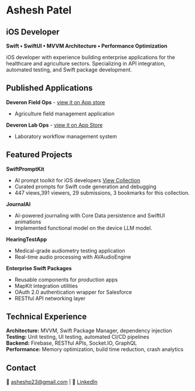 # Ashesh Patel
## iOS Developer

**Swift • SwiftUI • MVVM Architecture • Performance Optimization**

iOS developer with experience building enterprise applications for the healthcare and agriculture sectors. Specializing in API integration, automated testing, and Swift package development.

## Published Applications
**Deveron Field Ops** - [view it on App store](https://apps.apple.com/us/app/deveron-field-ops/id1589186774)
- Agriculture field management application
  
**Deveron Lab Ops** - [view it on App Store](https://apps.apple.com/us/app/deveron-lab-ops/id1600213314)
- Laboratory workflow management system
  
## Featured Projects

**SwiftPromptKit** 
- AI prompt toolkit for iOS developers [View Collection](https://gudprompt.com/c/swiftassist-ios-developer-s-ai-12009140)
- Curated prompts for Swift code generation and debugging
- 447 views,391 viewers, 29 submissions, 3 bookmarks for this collection.

**JournalAI** 
- AI-powered journaling with Core Data persistence and SwiftUI animations
- Implemented functional model on the device LLM model.

**HearingTestApp** 
- Medical-grade audiometry testing application
- Real-time audio processing with AVAudioEngine  

**Enterprise Swift Packages** 
- Reusable components for production apps
- MapKit integration utilities
- OAuth 2.0 authentication wrapper for Salesforce
- RESTful API networking layer

## Technical Experience

**Architecture:** MVVM, Swift Package Manager, dependency injection  
**Testing:** Unit testing, UI testing, automated CI/CD pipelines  
**Backend:** Firebase, RESTful APIs, Socket.IO, GraphQL  
**Performance:** Memory optimization, build time reduction, crash analytics

## Contact
📧 asheshp23@gmail.com | 💼 [LinkedIn](https://linkedin.com/in/asheshp23)

